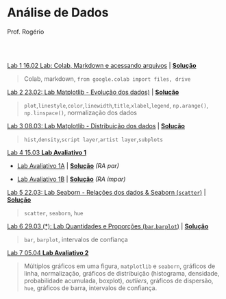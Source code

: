 # Análise de Dados

Prof. Rogério

<br>

<br>


[Lab 1 16.02 Lab: Colab, Markdown e acessando arquivos](https://colab.research.google.com/github/Rogerio-mack/Analise_de_Dados_2024S1/blob/main/Lab_Colab_Markdown_arquivos.ipynb) 
| [**Solução**](https://colab.research.google.com/github/Rogerio-mack/Analise_de_Dados_2024S1/blob/main/Lab_Colab_Markdown_arquivos_solucao.ipynb)

> Colab, markdown, `from google.colab import files, drive`

[Lab 2 23.02: Lab Matplotlib - Evolução dos dados)](https://colab.research.google.com/github/Rogerio-mack/Analise_de_Dados_2024S1/blob/main/Lab_Matplotlib.ipynb)
| [**Solução**](https://colab.research.google.com/github/Rogerio-mack/Analise_de_Dados_2024S1/blob/main/Lab_Matplotlib_solucao.ipynb)

> `plot`,`linestyle`,`color`,`linewidth`,`title`,`xlabel`,`legend`, `np.arange()`, `np.linspace()`, normalização dos dados

[Lab 3 08.03: Lab Matplotlib - Distribuição dos dados](https://colab.research.google.com/github/Rogerio-mack/Analise_de_Dados_2024S1/blob/main/Lab_Matplotlib_02.ipynb)
| [**Solução**](https://colab.research.google.com/github/Rogerio-mack/Analise_de_Dados_2024S1/blob/main/Lab_Matplotlib_02_solucao.ipynb)

> `hist`,`density`,`script layer`,`artist layer`,`subplots`

[Lab 4 15.03 **Lab Avaliativo 1**]()

* [Lab Avaliativo 1A](https://colab.research.google.com/github/Rogerio-mack/Analise_de_Dados_2024S1/blob/main/Lab_A1_analise2024S1_A.ipynb)
| [**Solução**](https://colab.research.google.com/github/Rogerio-mack/Analise_de_Dados_2024S1/blob/main/Lab_A1_analise2024S1_A_solucao.ipynb) *(RA par)*

* [Lab Avaliativo 1B](https://colab.research.google.com/github/Rogerio-mack/Analise_de_Dados_2024S1/blob/main/Lab_A1_analise2024S1_B.ipynb)
| [**Solução**](https://colab.research.google.com/github/Rogerio-mack/Analise_de_Dados_2024S1/blob/main/Lab_A1_analise2024S1_B_solucao.ipynb) *(RA ímpar)*

[Lab 5 22.03: Lab Seaborn - Relações dos dados & Seaborn (`scatter`)](https://colab.research.google.com/github/Rogerio-mack/Analise_de_Dados_2024S1/blob/main/Lab_Seaborn.ipynb)
| [**Solução**](https://colab.research.google.com/github/Rogerio-mack/Analise_de_Dados_2024S1/blob/main/Lab_Seaborn_solucao.ipynb)

> `scatter`, `seaborn`, `hue`

[Lab 6 29.03 (*): Lab Quantidades e Proporções (`bar`,`barplot`)](https://colab.research.google.com/github/Rogerio-mack/Analise_de_Dados_2024S1/blob/main/Lab_quantidades_proporc.ipynb)
| [**Solução**](https://colab.research.google.com/github/Rogerio-mack/Analise_de_Dados_2024S1/blob/main/Lab_quantidades_proporc_solucao.ipynb)

> `bar`, `barplot`, intervalos de confiança

[Lab 7 05.04 **Lab Avaliativo 2**]()

> Múltiplos gráficos em uma figura, `matplotlib` e `seaborn`, gráficos de linha, normalização, gráficos de distribuição (histograma, densidade, probabilidade acumulada, boxplot), *outliers*, gráficos de dispersão, `hue`, gráficos de barra, intervalos de confiança.

